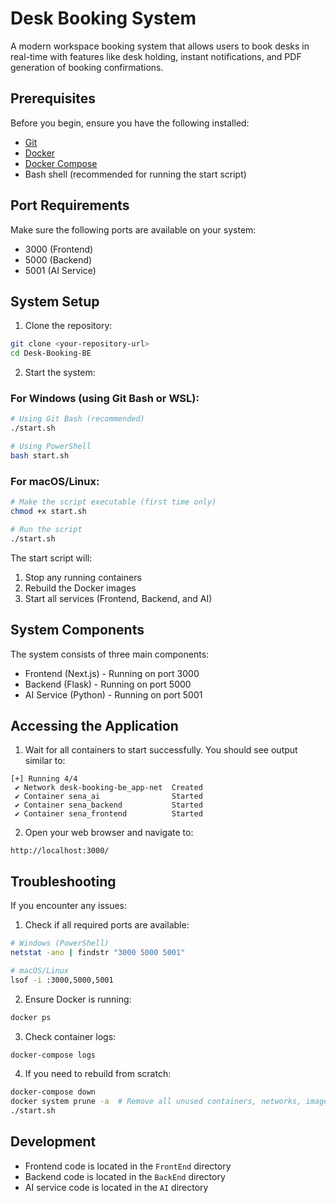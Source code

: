 # Desk Booking System

A modern workspace booking system that allows users to book desks in real-time with features like desk holding, instant notifications, and PDF generation of booking confirmations.

## Prerequisites

Before you begin, ensure you have the following installed:
- [Git](https://git-scm.com/downloads)
- [Docker](https://www.docker.com/products/docker-desktop/)
- [Docker Compose](https://docs.docker.com/compose/install/)
- Bash shell (recommended for running the start script)

## Port Requirements

Make sure the following ports are available on your system:
- 3000 (Frontend)
- 5000 (Backend)
- 5001 (AI Service)

## System Setup

1. Clone the repository:
```bash
git clone <your-repository-url>
cd Desk-Booking-BE
```

2. Start the system:

### For Windows (using Git Bash or WSL):
```bash
# Using Git Bash (recommended)
./start.sh

# Using PowerShell
bash start.sh
```

### For macOS/Linux:
```bash
# Make the script executable (first time only)
chmod +x start.sh

# Run the script
./start.sh
```

The start script will:
1. Stop any running containers
2. Rebuild the Docker images
3. Start all services (Frontend, Backend, and AI)

## System Components

The system consists of three main components:
- Frontend (Next.js) - Running on port 3000
- Backend (Flask) - Running on port 5000
- AI Service (Python) - Running on port 5001

## Accessing the Application

1. Wait for all containers to start successfully. You should see output similar to:
```
[+] Running 4/4
 ✔ Network desk-booking-be_app-net  Created
 ✔ Container sena_ai                Started
 ✔ Container sena_backend           Started
 ✔ Container sena_frontend          Started
```

2. Open your web browser and navigate to:
```
http://localhost:3000/
```

## Troubleshooting

If you encounter any issues:

1. Check if all required ports are available:
```bash
# Windows (PowerShell)
netstat -ano | findstr "3000 5000 5001"

# macOS/Linux
lsof -i :3000,5000,5001
```

2. Ensure Docker is running:
```bash
docker ps
```

3. Check container logs:
```bash
docker-compose logs
```

4. If you need to rebuild from scratch:
```bash
docker-compose down
docker system prune -a  # Remove all unused containers, networks, images
./start.sh
```

## Development

- Frontend code is located in the `FrontEnd` directory
- Backend code is located in the `BackEnd` directory
- AI service code is located in the `AI` directory

